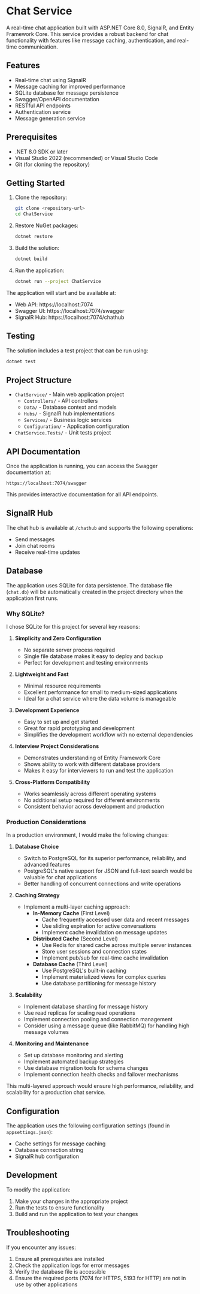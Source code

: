 # Chat Service

A real-time chat application built with ASP.NET Core 8.0, SignalR, and Entity Framework Core. This service provides a robust backend for chat functionality with features like message caching, authentication, and real-time communication.

## Features

- Real-time chat using SignalR
- Message caching for improved performance
- SQLite database for message persistence
- Swagger/OpenAPI documentation
- RESTful API endpoints
- Authentication service
- Message generation service

## Prerequisites

- .NET 8.0 SDK or later
- Visual Studio 2022 (recommended) or Visual Studio Code
- Git (for cloning the repository)

## Getting Started

1. Clone the repository:
   ```bash
   git clone <repository-url>
   cd ChatService
   ```

2. Restore NuGet packages:
   ```bash
   dotnet restore
   ```

3. Build the solution:
   ```bash
   dotnet build
   ```

4. Run the application:
   ```bash
   dotnet run --project ChatService
   ```

The application will start and be available at:
- Web API: https://localhost:7074
- Swagger UI: https://localhost:7074/swagger
- SignalR Hub: https://localhost:7074/chathub

## Testing

The solution includes a test project that can be run using:

```bash
dotnet test
```

## Project Structure

- `ChatService/` - Main web application project
  - `Controllers/` - API controllers
  - `Data/` - Database context and models
  - `Hubs/` - SignalR hub implementations
  - `Services/` - Business logic services
  - `Configuration/` - Application configuration
- `ChatService.Tests/` - Unit tests project

## API Documentation

Once the application is running, you can access the Swagger documentation at:
```
https://localhost:7074/swagger
```

This provides interactive documentation for all API endpoints.

## SignalR Hub

The chat hub is available at `/chathub` and supports the following operations:
- Send messages
- Join chat rooms
- Receive real-time updates

## Database

The application uses SQLite for data persistence. The database file (`chat.db`) will be automatically created in the project directory when the application first runs.

### Why SQLite?

I chose SQLite for this project for several key reasons:

1. **Simplicity and Zero Configuration**
   - No separate server process required
   - Single file database makes it easy to deploy and backup
   - Perfect for development and testing environments

2. **Lightweight and Fast**
   - Minimal resource requirements
   - Excellent performance for small to medium-sized applications
   - Ideal for a chat service where the data volume is manageable

3. **Development Experience**
   - Easy to set up and get started
   - Great for rapid prototyping and development
   - Simplifies the development workflow with no external dependencies

4. **Interview Project Considerations**
   - Demonstrates understanding of Entity Framework Core
   - Shows ability to work with different database providers
   - Makes it easy for interviewers to run and test the application

5. **Cross-Platform Compatibility**
   - Works seamlessly across different operating systems
   - No additional setup required for different environments
   - Consistent behavior across development and production

### Production Considerations

In a production environment, I would make the following changes:

1. **Database Choice**
   - Switch to PostgreSQL for its superior performance, reliability, and advanced features
   - PostgreSQL's native support for JSON and full-text search would be valuable for chat applications
   - Better handling of concurrent connections and write operations

2. **Caching Strategy**
   - Implement a multi-layer caching approach:
     - **In-Memory Cache** (First Level)
       - Cache frequently accessed user data and recent messages
       - Use sliding expiration for active conversations
       - Implement cache invalidation on message updates
     - **Distributed Cache** (Second Level)
       - Use Redis for shared cache across multiple server instances
       - Store user sessions and connection states
       - Implement pub/sub for real-time cache invalidation
     - **Database Cache** (Third Level)
       - Use PostgreSQL's built-in caching
       - Implement materialized views for complex queries
       - Use database partitioning for message history

3. **Scalability**
   - Implement database sharding for message history
   - Use read replicas for scaling read operations
   - Implement connection pooling and connection management
   - Consider using a message queue (like RabbitMQ) for handling high message volumes

4. **Monitoring and Maintenance**
   - Set up database monitoring and alerting
   - Implement automated backup strategies
   - Use database migration tools for schema changes
   - Implement connection health checks and failover mechanisms

This multi-layered approach would ensure high performance, reliability, and scalability for a production chat service.

## Configuration

The application uses the following configuration settings (found in `appsettings.json`):
- Cache settings for message caching
- Database connection string
- SignalR hub configuration

## Development

To modify the application:
1. Make your changes in the appropriate project
2. Run the tests to ensure functionality
3. Build and run the application to test your changes

## Troubleshooting

If you encounter any issues:
1. Ensure all prerequisites are installed
2. Check the application logs for error messages
3. Verify the database file is accessible
4. Ensure the required ports (7074 for HTTPS, 5193 for HTTP) are not in use by other applications